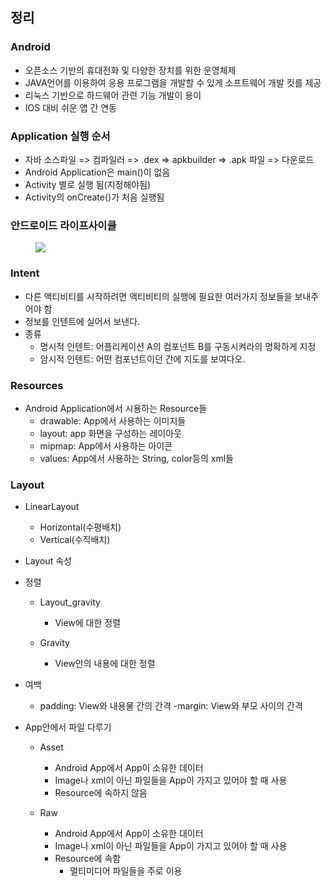 ## 정리

### Android
- 오픈소스 기반의 휴대전화 및 다양한 장치를 위한 운영체제
- JAVA언어를 이용하여 응용 프로그램을 개발할 수 있게 소프트웨어 개발 킷를 제공
- 리눅스 기반으로 하드웨어 관련 기능 개발이 용이
- IOS 대비 쉬운 앱 간 연동

### Application 실행 순서

- 자바 소스파일 => 컴파일러 => .dex => apkbuilder => .apk 파일 => 다운로드
- Android Application은 main()이 없음
- Activity 별로 실행 됨(지정해야됨)
- Activity의 onCreate()가 처음 실행됨


### 안드로이드 라이프사이클

<figure>
    <img src="https://developer.android.com/guide/components/images/activity_lifecycle.png" />
</figure>


### Intent

- 다른 액티비티를 시작하려면 액티비티의 실행에 필요한 여러가지 정보들을 보내주어야 함
- 정보를 인텐트에 실어서 보낸다.
- 종류
  - 명시적 인텐트: 어플리케이션 A의 컴포넌트 B를 구동시켜라의 명확하게 지정
  - 암시적 인텐트: 어떤 컴포넌트이던 간에 지도를 보여다오.
 
 
 ### Resources
 - Android Application에서 시용하는 Resource들
   - drawable: App에서 사용하는 이미지들
   - layout: app 화면을 구성하는 레이아웃
   - mipmap: App에서 사용하는 아이콘
   - values: App에서 사용하는 String, color등의 xml들


### Layout

- LinearLayout
  - Horizontal(수평배치)
  - Vertical(수직배치)
 
- Layout 속성
- 정렬
  - Layout_gravity
    - View에 대한 정렬
  
  - Gravity
    - View안의 내용에 대한 정렬
    
    
 - 여백
   - padding: View와 내용물 간의 간격
   -margin: View와 부모 사이의 간격
   

- App안에서 파일 다루기
  - Asset
    - Android App에서 App이 소유한 데이터
    - Image나 xml이 아닌 파일들을 App이 가지고 있어야 할 때 사용
    - Resource에 속하지 않음
    
    
  - Raw
    - Android App에서 App이 소유한 대이터
    - Image나 xml이 아닌 파일들을 App이 가지고 있어야 할 때 사용
    - Resource에 속함
      - 멀티미디어 파일들을 주로 이용
      
   
   

